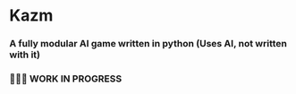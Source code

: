 # Kazm
### A fully modular AI game written in python (Uses AI, not written with it)
### 🚨🚨🚨 WORK IN PROGRESS